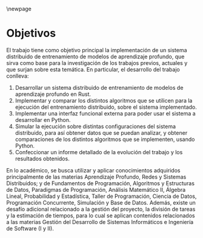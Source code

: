 \newpage
# Objetivos
El trabajo tiene como objetivo principal la implementación de un sistema distribuido de entrenamiento de modelos de aprendizaje profundo, que sirva como base para la investigación de los trabajos previos, actuales y que surjan sobre esta temática.
En particular, el desarrollo del trabajo conlleva:

1. Desarrollar un sistema distribuido de entrenamiento de modelos de aprendizaje profundo en Rust.
2. Implementar y comparar los distintos algoritmos que se utilicen para la ejecución del entrenamiento distribuido, sobre el sistema implementado.
3. Implementar una interfaz funcional externa para poder usar el sistema a desarrollar en Python.
4. Simular la ejecución sobre distintas configuraciones del sistema distribuido, para así obtener datos que se puedan analizar, y obtener comparaciones de los distintos algoritmos que se implementen, usando Python.
5. Confeccionar un informe detallado de la evolución del trabajo y los resultados obtenidos.

En lo académico, se busca utilizar y aplicar conocimientos adquiridos principalmente de las materias Aprendizaje Profundo, Redes y Sistemas Distribuidos; y de Fundamentos de Programación, Algoritmos y Estructuras de Datos, Paradigmas de Programación, Análisis Matemático II, Álgebra Lineal, Probabilidad y Estadística, Taller de Programación, Ciencia de Datos, Programación Concurrente, Simulación y Base de Datos. Además, existe un desafío adicional relacionado a la gestión del proyecto, la división de tareas y la estimación de tiempos, para lo cual se aplican contenidos relacionados a las materias Gestión del Desarrollo de Sistemas Informáticos e Ingeniería de Software (I y II).

